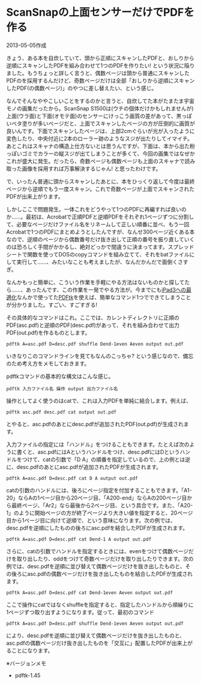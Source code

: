 # ScanSnapの上面センサーだけでPDFを作る

2013-05-05作成

きょう、ある本を自炊していて、頭から正順にスキャンしたPDFと、おしりから逆順にスキャンしたPDFを組み合わせて1つのPDFを作りたい! という状況に陥りました。もうちょっと詳しく言うと、偶数ページは頭から普通にスキャンしたPDFのを採用するんだけど、奇数ページだけは全部「おしりから逆順にスキャンしたPDF(の偶数ページ)」のやつに差し替えたい、という感じ。

なんでそんなややこしいことをするのかと言うと、自炊してた本がたまたま宇宙モノの画集だったから。ScanSnap S1500は(ウチの個体だけかもしれませんが)上面(ウラ面)と下面(オモテ面)のセンサーにけっこう画質の差があって、黒っぽいベタ塗りが多いページだと、上面でスキャンしたページの方が圧倒的に画質が良いんです。下面でスキャンしたページは、上部2cmぐらいが光が入ったように変色したり、中央付近に2本のローラー跡のようなスジが出たりしてイマイチ。あとこれはスキャナの構造上仕方ないとは思うんですが、下面は、本から出た粉っぽいゴミでカラーの縦スジが出てしまうことが多くて、今回の画集ではなぜかこれが盛大に発生。だったら、奇数ページも偶数ページも上面のスキャナで読み取った画像を採用すれば万事解決するじゃん! と思ったわけです。

で、いったん普通に頭からスキャンしたあとに、本をひっくり返して今度は最終ページから逆順でもう一度スキャン。これで奇数ページが上面でスキャンされたPDFが出来上がります。

しかしここで問題発生。一体これをどうやって1つのPDFに再編すれば良いのか……。最初は、Acrobatで正順PDFと逆順PDFをそれぞれ1ページずつに分割して、必要なページだけファイル名をリネームして正しい順番に並べ、もう一回Acrobatで1つのPDFにまとめようとしたんですが、なんせ300ページ近くある本なので、逆順のページから偶数番号だけ抜き出して正順の番号を振り直していくのは恐ろしく手間がかかるし、絶対どっかで間違うに決まってます。スプレッドシートで関数を使ってDOSのcopyコマンドを組み立てて、それをbatファイルにして実行して……、みたいなことも考えましたが、なんだかんだで面倒くさすぎ。

なんかもっと簡単に、こういう作業を手軽にやる方法はないものかと探してたら……、あったんです、この作業を一発でやる方法が。今までにも[iPad3への最適化](20120715.md)なんかで使ってた[PDFtk](http://www.pdflabs.com/tools/pdftk-the-pdf-toolkit/)を使えば、簡単なコマンド1つでできてしまうことが分かりました。すごい、すごすぎる!

その具体的なコマンドはこれ。ここでは、カレントディレクトリに正順のPDF(asc.pdf)と逆順のPDF(desc.pdf)があって、それを組み合わせて出力PDF(out.pdf)を作るものとします。

    pdftk A=asc.pdf D=desc.pdf shuffle Dend-1even Aeven output out.pdf

いきなりこのコマンドラインを見てもなんのこっちゃ? という感じなので、備忘のため考え方をメモしておきます。

pdftkコマンドの基本的な構文はこんな感じ。

    pdftk 入力ファイル名 操作 output 出力ファイル名

操作としてよく使うのはcatで、これは入力PDFを単純に結合します。例えば、

    pdftk asc.pdf desc.pdf cat output out.pdf

とやると、asc.pdfのあとにdesc.pdfが追加されたPDF(out.pdf)が生成されます。

入力ファイルの指定には「ハンドル」をつけることもできます。たとえば次のように書くと、asc.pdfにはAというハンドルをつけ、desc.pdfにはDというハンドルをつけて、catの引数で「D A」の順番を指定しているので、上の例とは逆に、desc.pdfのあとにasc.pdfが追加されたPDFが生成されます。

    pdftk A=asc.pdf D=desc.pdf cat D A output out.pdf

catの引数のハンドルには、後ろにページ指定を付加することもできます。「A1-20」ならAの1ページ目から20ページ目、「A200-end」ならAの200ページ目から最終ページ、「Ar2」なら最後から2ページ目、という具合です。また、「A20-1」のように開始ページの方が終了ページより大きい値を指定すると、20ページ目から1ページ目に向けて逆順で、という意味になります。次の例では、desc.pdfを逆順にしたものの後ろにasc.pdfを結合したPDFが生成されます。

    pdftk A=asc.pdf D=desc.pdf cat Dend-1 A output out.pdf

さらに、catの引数でハンドルを指定するときには、evenをつけて偶数ページだけを取り出したり、oddをつけて奇数ページだけを取り出したりできます。次の例では、desc.pdfを逆順に並び替えて偶数ページだけを抜き出したものと、その後ろにasc.pdfの偶数ページだけを抜き出したものを結合したPDFが生成されます。

    pdftk A=asc.pdf D=desc.pdf cat Dend-1even Aeven output out.pdf

ここで操作にcatではなくshuffleを指定すると、指定したハンドルから順繰りに1ページずつ取り出すようになります。従って、最初のコマンド

    pdftk A=asc.pdf D=desc.pdf shuffle Dend-1even Aeven output out.pdf

により、desc.pdfを逆順に並び替えて偶数ページだけを抜き出したものと、asc.pdfの偶数ページだけ抜き出したものを「交互に」配置したPDFが出来上がることになります。

※バージョンメモ

- pdftk-1.45

